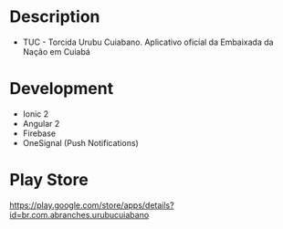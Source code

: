 # Description
 - TUC - Torcida Urubu Cuiabano. Aplicativo oficial da Embaixada da Nação em Cuiabá

# Development
* Ionic 2 
* Angular 2 
* Firebase 
* OneSignal (Push Notifications) 

# Play Store

https://play.google.com/store/apps/details?id=br.com.abranches.urubucuiabano
